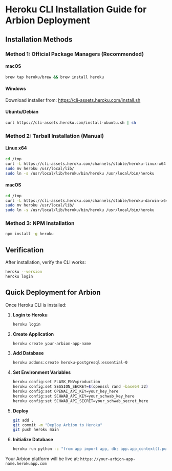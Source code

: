 # Heroku CLI Installation Guide for Arbion Deployment

## Installation Methods

### Method 1: Official Package Managers (Recommended)

#### macOS
```bash
brew tap heroku/brew && brew install heroku
```

#### Windows
Download installer from: https://cli-assets.heroku.com/install.sh

#### Ubuntu/Debian
```bash
curl https://cli-assets.heroku.com/install-ubuntu.sh | sh
```

### Method 2: Tarball Installation (Manual)

#### Linux x64
```bash
cd /tmp
curl -L https://cli-assets.heroku.com/channels/stable/heroku-linux-x64.tar.xz | tar -xJ
sudo mv heroku /usr/local/lib/
sudo ln -s /usr/local/lib/heroku/bin/heroku /usr/local/bin/heroku
```

#### macOS
```bash
cd /tmp
curl -L https://cli-assets.heroku.com/channels/stable/heroku-darwin-x64.tar.xz | tar -xJ
sudo mv heroku /usr/local/lib/
sudo ln -s /usr/local/lib/heroku/bin/heroku /usr/local/bin/heroku
```

### Method 3: NPM Installation
```bash
npm install -g heroku
```

## Verification

After installation, verify the CLI works:
```bash
heroku --version
heroku login
```

## Quick Deployment for Arbion

Once Heroku CLI is installed:

1. **Login to Heroku**
   ```bash
   heroku login
   ```

2. **Create Application**
   ```bash
   heroku create your-arbion-app-name
   ```

3. **Add Database**
   ```bash
   heroku addons:create heroku-postgresql:essential-0
   ```

4. **Set Environment Variables**
   ```bash
   heroku config:set FLASK_ENV=production
   heroku config:set SESSION_SECRET=$(openssl rand -base64 32)
   heroku config:set OPENAI_API_KEY=your_key_here
   heroku config:set SCHWAB_API_KEY=your_schwab_key_here
   heroku config:set SCHWAB_API_SECRET=your_schwab_secret_here
   ```

5. **Deploy**
   ```bash
   git add .
   git commit -m "Deploy Arbion to Heroku"
   git push heroku main
   ```

6. **Initialize Database**
   ```bash
   heroku run python -c "from app import app, db; app.app_context().push(); db.create_all()"
   ```

Your Arbion platform will be live at: `https://your-arbion-app-name.herokuapp.com`